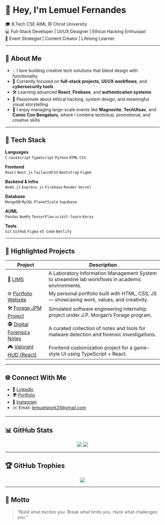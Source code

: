 # 👋 Hey, I'm Lemuel Fernandes

🎓 B.Tech CSE AIML @ Christ University  
💻 Full-Stack Developer | UI/UX Designer | Ethical Hacking Enthusiast  
🎤 Event Strategist | Content Creator | Lifelong Learner

---

## 💫 About Me

- 💡 I love building creative tech solutions that blend design with functionality  
- 🧠 Currently focused on **full-stack projects**, **UI/UX workflows**, and **cybersecurity tools**  
- 🛠️ Learning advanced **React**, **Firebase**, and **authentication systems**  
- 🌱 Passionate about ethical hacking, system design, and meaningful visual storytelling  
- 🎯 I enjoy managing large-scale events like **Magnovite**, **TechUtsav**, and **Comic Con Bengaluru**, where I combine technical, promotional, and creative skills

---

## 🧰 Tech Stack

**Languages**  
`C` `JavaScript` `TypeScript` `Python` `HTML` `CSS`

**Frontend**  
`React` `Next.js` `TailwindCSS` `Bootstrap` `Figma`

**Backend & Infra**  
`Node.js` `Express.js` `Firebase` `Render` `Vercel`

**Database**  
`MongoDB` `MySQL` `PlanetScale` `Supabase`

**AI/ML**  
`Pandas` `NumPy` `TensorFlow` `scikit-learn` `Keras`

**Tools**  
`Git` `GitHub` `Figma` `VS Code` `Netlify`

---

## 🚀 Highlighted Projects

| Project | Description |
|--------|-------------|
| 🔗 [LIMS](https://github.com/lemuel-fernandes/LIMS) | A Laboratory Information Management System to streamline lab workflows in academic environments. |
| 🌐 [Portfolio Website](https://lemuelfernandes.vercel.app) | My personal portfolio built with HTML, CSS, JS — showcasing work, values, and creativity. |
| 🛠️ [Forage JPM Project](https://github.com/lemuel-fernandes/forage-midas) | Simulated software engineering internship project under J.P. Morgan’s Forage program. |
| 🕵️ [Digital Forensics Notes](https://github.com/lemuel-fernandes/DigitalForensicsNotes) | A curated collection of notes and tools for malware detection and forensic investigations. |
| 🎮 [Valorant HUD (React)](https://github.com/lemuel-fernandes/valorant-react-hud) | Frontend customization project for a game-style UI using TypeScript + React. |

---

## 🌐 Connect With Me

- 💼 [LinkedIn](https://linkedin.com/in/lemuelfernandes)
- 🌍 [Portfolio](https://lemuelfernandes.vercel.app)
- 📸 [Instagram](https://instagram.com/ent.hral.diaries)
- ✉️ Email: [lemuielwork31@gmail.com](mailto:lemuielwork31@gmail.com)

---

## 📊 GitHub Stats

<p align="center">
  <img src="https://github-readme-stats.vercel.app/api?username=lemuel-fernandes&show_icons=true&theme=tokyonight&hide_border=true" />
  <img src="https://github-readme-stats.vercel.app/api/top-langs/?username=lemuel-fernandes&layout=compact&theme=tokyonight&hide_border=true" />
</p>

---

## 🏆 GitHub Trophies

<p align="center">
  <img src="https://github-profile-trophy.vercel.app/?username=lemuel-fernandes&theme=onedark&no-frame=true&row=1" />
</p>

---

## 💬 Motto

> "Build what excites you. Break what limits you. Hack what challenges you."


